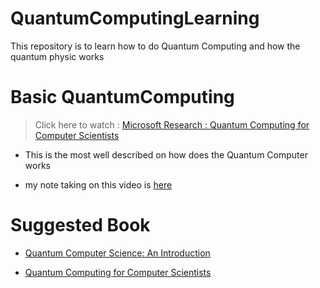 # QuantumComputingLearning
This repository is to learn how to do Quantum Computing and how the quantum physic works

# Basic QuantumComputing
> Click here to watch : [Microsoft Research : Quantum Computing for Computer Scientists](https://www.youtube.com/watch?v=F_Riqjdh2oM)


* This is the most well described on how does the Quantum Computer works


* my note taking on this video is [here](https://github.com/JoonLee-K/QuantumComputingLearning/blob/master/Quantum%20computer.pdf)

# Suggested Book
* [Quantum Computer Science: An Introduction](https://www.amazon.com/Quantum-Computing-Computer-Scientists-Yanofsky-ebook/dp/B00AHTN5NS)


* [Quantum Computing for Computer Scientists](https://www.amazon.com/Quantum-Computing-Computer-Scientists-Yanofsky-ebook/dp/B00AHTN5NS)
